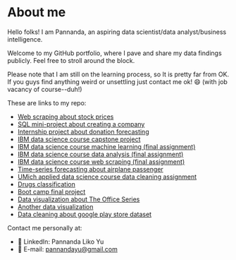 # About me
Hello folks! I am Pannanda, an aspiring data scientist/data analyst/business intelligence.

Welcome to my GitHub portfolio, where I pave and share my data findings publicly. Feel free to stroll around the block.

Please note that I am still on the learning process, so It is pretty far from OK. If you guys find anything weird or unsettling just contact me ok! 😄 (with job vacancy of course--duh!)

These are links to my repo:
- [Web scraping about stock prices](https://github.com/pannandayu/WebScrapingProject_StockPrice)
- [SQL mini-project about creating a company](https://github.com/pannandayu/SQLProject_FictionCompany)
- [Internship project about donation forecasting](https://github.com/pannandayu/InternshipProject_DonationForecasting)
- [IBM data science course capstone project](https://github.com/pannandayu/IBMDataScience_CapstoneProject)
- [IBM data science course machine learning (final assignment)](https://github.com/pannandayu/IBMDataScience_MachineLearning_FinalAssignment)
- [IBM data science course data analysis (final assignment)](https://github.com/pannandayu/IBMDataScience_DataAnalysis_FinalAssignment)
- [IBM data science course web scraping (final assignment)](https://github.com/pannandayu/IBMDataScience_WebScraping_FinalAssignment)
- [Time-series forecasting about airplane passenger](https://github.com/pannandayu/AirplanePassenger_TimeSeriesForecasting)
- [UMich applied data science course data cleaning assignment](https://github.com/pannandayu/DataCleaning_AppliedDataScience_Assignment3)
- [Drugs classification](https://github.com/pannandayu/MachineLearningClassification_Drugs)
- [Boot camp final project](https://github.com/pannandayu/MachineLearningClassification_PredictChurnRiskRate_HackerEarth)
- [Data visualization about The Office Series](https://github.com/pannandayu/DataVisualization_TheOffice)
- [Another data visualization](https://github.com/pannandayu/Simple_DataVisualization)
- [Data cleaning about google play store dataset](https://github.com/pannandayu/DataCleaning-Processing_GooglePlayStore)

Contact me personally at:
- 👨 LinkedIn: Pannanda Liko Yu
- 📧 E-mail: pannandayu@gmail.com
